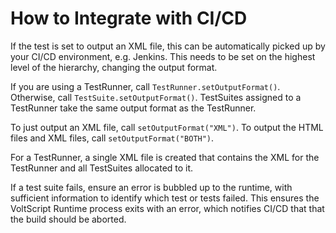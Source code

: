 # How to Integrate with CI/CD

If the test is set to output an XML file, this can be automatically picked up by your CI/CD environment, e.g. Jenkins. This needs to be set on the highest level of the hierarchy, changing the output format.

If you are using a TestRunner, call `TestRunner.setOutputFormat()`. Otherwise, call `TestSuite.setOutputFormat()`. TestSuites assigned to a TestRunner take the same output format as the TestRunner.

To just output an XML file, call `setOutputFormat("XML")`. To output the HTML files and XML files, call `setOutputFormat("BOTH")`.

For a TestRunner, a single XML file is created that contains the XML for the TestRunner and all TestSuites allocated to it.

If a test suite fails, ensure an error is bubbled up to the runtime, with sufficient information to identify which test or tests failed. This ensures the VoltScript Runtime process exits with an error, which notifies CI/CD that that the build should be aborted.